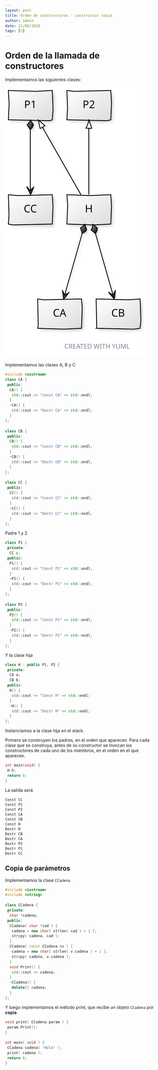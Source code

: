 ```yaml
---
layout: post
title: Orden de constructores - constructor copia
author: admin
date: 21/08/2010
tags: [C]
---
```

# Orden de la llamada de constructores

Implementamos las siguientes clases:

![Diagrama de clases](/assets/2010/08/2010-08-21-Constructor-de-copia-Orden.svg)

Implementamos las clases A, B y C

```cpp
#include <iostream>
class CA {
 public:
  CA() {
   std::cout << "Const CA" << std::endl;
  }
  ~CA() {
   std::cout << "Destr CA" << std::endl;
  }
};

class CB {
 public:
  CB() {
   std::cout << "Const CB" << std::endl;
  }
  ~CB() {
   std::cout << "Destr CB" << std::endl;
  }
};

class CC {
 public:
  CC() {
   std::cout << "Const CC" << std::endl;
  }
  ~CC() {
   std::cout << "Destr CC" << std::endl;
  }
};
```

Padre 1 y 2

```cpp
class P1 {
 private:
  CC c;
 public:
  P1() {
   std::cout << "Const P1" << std::endl;
  }
  ~P1() {
   std::cout << "Destr P1" << std::endl;
  }
};

class P2 {
 public:
  P2() {
   std::cout << "Const P2" << std::endl;
  }
  ~P2() {
   std::cout << "Destr P2" << std::endl;
  }
};
```

Y la clase hija

```cpp
class H : public P1, P2 {
 private:
  CA a;
  CB b;
 public:
  H() {
   std::cout << "Const H" << std::endl;
  }
  ~H() {
   std::cout << "Destr H" << std::endl;
  }
};
```

Instanciamos a la clase hija en el stack.

Primero se construyen los padres, en el orden que aparecen. Para cada clase que se construya, antes de su constructor se invocan los constructores de cada uno de los miembros, en el orden en el que aparecen.

```cpp
int main(void) {
 H h;
 return 0;
}
```

La salida será

```
Const CC
Const P1
Const P2
Const CA
Const CB
Const H
Destr H
Destr CB
Destr CA
Destr P2
Destr P1
Destr CC
```

## Copia de parámetros

Implementamos la clase `CCadena`

```cpp
#include <iostream>
#include <string>

class CCadena {
 private:
  char *cadena;
 public:
  CCadena( char *cad ) {
   cadena = new char[ strlen( cad ) + 1 ];
   strcpy( cadena, cad );
  }
  CCadena( const CCadena &v ) {
   cadena = new char[ strlen( v.cadena ) + 1 ];
   strcpy( cadena, v.cadena );
  }
  void Print() {
   std::cout << cadena;
  }
  ~CCadena() {
   delete[] cadena;
  }
};
```

Y luego implementamos el método print, que recibe un objeto `CCadena` por **copia**

```cpp
void print( CCadena param ) {
 param.Print();
}

int main( void ) {
 CCadena cadena( "Hola" );
 print( cadena );
 return 0;
}
```